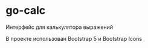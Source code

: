 # go-calc
Интерфейс для калькулятора выражений

В проекте использован Bootstrap 5 и Bootstrap Icons
